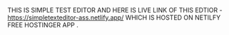 THIS IS SIMPLE TEST EDITOR 
AND HERE IS LIVE LINK OF THIS EDTIOR -https://simpletexteditor-ass.netlify.app/
WHICH IS HOSTED ON NETILFY FREE HOSTINGER APP .
